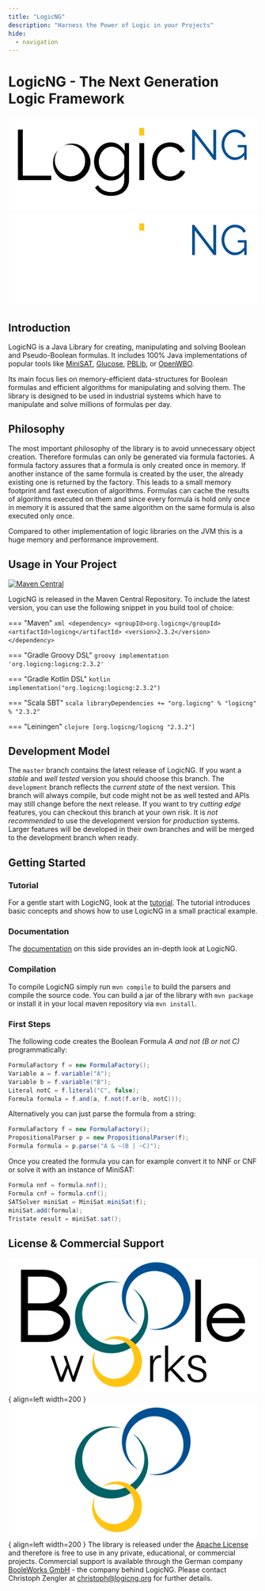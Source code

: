 ```yaml
---
title: "LogicNG"
description: "Harness the Power of Logic in your Projects"
hide:
  - navigation
---
```


# LogicNG - The Next Generation Logic Framework

![LogicNG Logo](assets/graphics/logo-lng-light.png#only-light)
![LogicNG Logo](assets/graphics/logo-lng-dark.png#only-dark)


## Introduction

LogicNG is a Java Library for creating, manipulating and solving Boolean and Pseudo-Boolean formulas. It includes 100% Java implementations of popular tools like [MiniSAT](http://minisat.se), [Glucose](http://www.labri.fr/perso/lsimon/glucose/), [PBLib](http://tools.computational-logic.org/content/pblib.php), or [OpenWBO](http://sat.inesc-id.pt/open-wbo/).

Its main focus lies on memory-efficient data-structures for Boolean formulas and efficient algorithms for manipulating and solving them. The library is designed to be used in industrial systems which have to manipulate and solve millions of formulas per day.


## Philosophy

The most important philosophy of the library is to avoid unnecessary object creation. Therefore formulas can only be generated via formula factories. A formula factory assures that a formula is only created once in memory. If another instance of the same formula is created by the user, the already existing one is returned by the factory. This leads to a small memory footprint and fast execution of algorithms. Formulas can cache the results of algorithms executed on them and since every formula is hold only once in memory it is assured that the same algorithm on the same formula is also executed only once.

Compared to other implementation of logic libraries on the JVM this is a huge memory and performance improvement.


## Usage in Your Project

[![Maven Central](https://img.shields.io/maven-central/v/org.logicng/logicng.svg?label=Maven%20Central)](https://search.maven.org/search?q=g:%22org.logicng%22%20AND%20a:%22logicng%22)

LogicNG is released in the Maven Central Repository. To include the latest version, you can use the following snippet in you build tool of choice:

=== "Maven"
    ```xml
    <dependency>
      <groupId>org.logicng</groupId>
      <artifactId>logicng</artifactId>
      <version>2.3.2</version>
    </dependency>
    ```

=== "Gradle Groovy DSL"
    ``` groovy
    implementation 'org.logicng:logicng:2.3.2'
    ```

=== "Gradle Kotlin DSL"
    ``` kotlin
    implementation("org.logicng:logicng:2.3.2")
    ```

=== "Scala SBT"
    ``` scala
    libraryDependencies += "org.logicng" % "logicng" % "2.3.2"
    ```

=== "Leiningen"
    ``` clojure
    [org.logicng/logicng "2.3.2"]
    ```


## Development Model

The `master` branch contains the latest release of LogicNG. If you want a *stable* and *well tested* version you should choose this branch. The `development` branch reflects the *current state* of the next version. This branch will always compile, but code might not be as well tested and APIs may still change before the next release. If you want to try *cutting edge* features, you can checkout this branch at your own risk. It is *not recommended* to use the development
version for *production* systems. Larger features will be developed in their own branches and will be merged to the development branch when ready.


## Getting Started

### Tutorial

For a gentle start with LogicNG, look at the [tutorial](tutorial).  The tutorial introduces basic concepts and shows how to use LogicNG in a small practical example.


### Documentation

The [documentation](documentation) on this side provides an in-depth look at LogicNG.


### Compilation

To compile LogicNG simply run `mvn compile` to build the parsers and compile the source code. You can build a jar of the library with `mvn package` or install it in your local maven repository via `mvn install`.


### First Steps

The following code creates the Boolean Formula *A and not (B or not C)* programmatically:

```java
FormulaFactory f = new FormulaFactory();
Variable a = f.variable("A");
Variable b = f.variable("B");
Literal notC = f.literal("C", false);
Formula formula = f.and(a, f.not(f.or(b, notC)));
```

Alternatively you can just parse the formula from a string:

```java
FormulaFactory f = new FormulaFactory();
PropositionalParser p = new PropositionalParser(f);
Formula formula = p.parse("A & ~(B | ~C)");
```

Once you created the formula you can for example convert it to NNF or CNF or solve it with an instance of MiniSAT:

```java
Formula nnf = formula.nnf();
Formula cnf = formula.cnf();
SATSolver miniSat = MiniSat.miniSat(f);
miniSat.add(formula);
Tristate result = miniSat.sat();
```


## License & Commercial Support

![BooleWorks Logo](assets/graphics/logo-bw-light.png#only-light){ align=left width=200 }
![BooleWorks Logo](assets/graphics/logo-bw-dark.png#only-dark){ align=left width=200 }
The library is released under the [Apache License](https://www.apache.org/licenses/LICENSE-2.0) and therefore is free to use in any private, educational, or commercial projects. Commercial support is available through the German company [BooleWorks GmbH](http://www.booleworks.com) - the company behind LogicNG. Please contact Christoph Zengler at christoph@logicng.org for further details.

